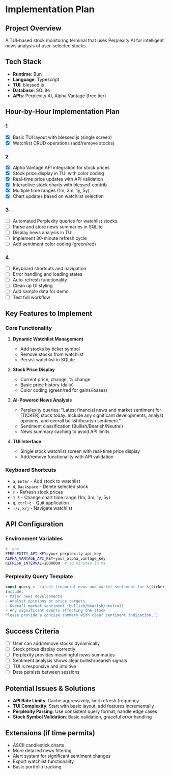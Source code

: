 # Implementation Plan

## Project Overview
A TUI-based stock monitoring terminal that uses Perplexity AI for intelligent news analysis of user-selected stocks.

## Tech Stack
- **Runtime**: Bun
- **Language**: Typescript
- **TUI**: blessed.js
- **Database**: SQLite
- **APIs**: Perplexity AI, Alpha Vantage (free tier)

## Hour-by-Hour Implementation Plan

### 1
- [x] Basic TUI layout with blessed.js (single screen)
- [x] Watchlist CRUD operations (add/remove stocks)

### 2
- [x] Alpha Vantage API integration for stock prices
- [x] Stock price display in TUI with color coding
- [x] Real-time price updates with API validation
- [x] Interactive stock charts with blessed-contrib
- [x] Multiple time ranges (1m, 3m, 1y, 5y)
- [x] Chart updates based on watchlist selection

### 3
- [ ] Automated Perplexity queries for watchlist stocks
- [ ] Parse and store news summaries in SQLite
- [ ] Display news analysis in TUI
- [ ] Implement 30-minute refresh cycle
- [ ] Add sentiment color coding (green/red)

### 4
- [ ] Keyboard shortcuts and navigation
- [ ] Error handling and loading states
- [ ] Auto-refresh functionality
- [ ] Clean up UI styling
- [ ] Add sample data for demo
- [ ] Test full workflow

## Key Features to Implement

### Core Functionality
1. **Dynamic Watchlist Management**
   - Add stocks by ticker symbol
   - Remove stocks from watchlist
   - Persist watchlist in SQLite

2. **Stock Price Display**
   - Current price, change, % change
   - Basic price history (daily)
   - Color coding (green/red for gains/losses)

3. **AI-Powered News Analysis**
   - Perplexity queries: "Latest financial news and market sentiment for [TICKER] stock today. Include any significant developments, analyst opinions, and overall bullish/bearish sentiment."
   - Sentiment classification (Bullish/Bearish/Neutral)
   - News summary caching to avoid API limits

4. **TUI Interface**
   - Single stock watchlist screen with real-time price display
   - Add/remove functionality with API validation

### Keyboard Shortcuts
- `a`, `Enter` - Add stock to watchlist
- `d`, `Backspace` - Delete selected stock
- `r` - Refresh stock prices
- `1-5` - Change chart time range (1m, 3m, 1y, 5y)
- `q`, `ctrl+c` - Quit application
- `↑/↓`, `k/j` - Navigate watchlist

## API Configuration

### Environment Variables
```bash
# .env
PERPLEXITY_API_KEY=your_perplexity_api_key
ALPHA_VANTAGE_API_KEY=your_alpha_vantage_key
REFRESH_INTERVAL=1800000  # 30 minutes in ms
```

### Perplexity Query Template
```javascript
const query = `Latest financial news and market sentiment for ${ticker} stock today. 
Include:
- Major news developments
- Analyst opinions or price targets
- Overall market sentiment (bullish/bearish/neutral)
- Any significant events affecting the stock
Please provide a concise summary with clear sentiment indication.`;
```

## Success Criteria
- [ ] User can add/remove stocks dynamically
- [ ] Stock prices display correctly
- [ ] Perplexity provides meaningful news summaries
- [ ] Sentiment analysis shows clear bullish/bearish signals
- [ ] TUI is responsive and intuitive
- [ ] Data persists between sessions

## Potential Issues & Solutions
- **API Rate Limits**: Cache aggressively, limit refresh frequency
- **TUI Complexity**: Start with basic layout, add features incrementally  
- **Perplexity Parsing**: Use consistent query format, handle edge cases
- **Stock Symbol Validation**: Basic validation, graceful error handling

## Extensions (if time permits)
- ASCII candlestick charts
- More detailed news filtering
- Alert system for significant sentiment changes
- Export watchlist functionality
- Basic portfolio tracking
